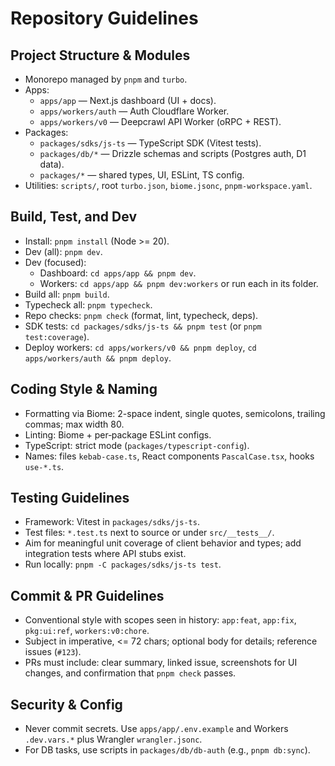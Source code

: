  # Repository Guidelines

 ## Project Structure & Modules
 - Monorepo managed by `pnpm` and `turbo`.
 - Apps:
   - `apps/app` — Next.js dashboard (UI + docs).
   - `apps/workers/auth` — Auth Cloudflare Worker.
   - `apps/workers/v0` — Deepcrawl API Worker (oRPC + REST).
 - Packages:
   - `packages/sdks/js-ts` — TypeScript SDK (Vitest tests).
   - `packages/db/*` — Drizzle schemas and scripts (Postgres auth, D1 data).
   - `packages/*` — shared types, UI, ESLint, TS config.
 - Utilities: `scripts/`, root `turbo.json`, `biome.jsonc`, `pnpm-workspace.yaml`.

 ## Build, Test, and Dev
 - Install: `pnpm install` (Node >= 20).
 - Dev (all): `pnpm dev`.
 - Dev (focused):
   - Dashboard: `cd apps/app && pnpm dev`.
   - Workers: `cd apps/app && pnpm dev:workers` or run each in its folder.
 - Build all: `pnpm build`.
 - Typecheck all: `pnpm typecheck`.
 - Repo checks: `pnpm check` (format, lint, typecheck, deps).
 - SDK tests: `cd packages/sdks/js-ts && pnpm test` (or `pnpm test:coverage`).
 - Deploy workers: `cd apps/workers/v0 && pnpm deploy`, `cd apps/workers/auth && pnpm deploy`.

 ## Coding Style & Naming
 - Formatting via Biome: 2-space indent, single quotes, semicolons, trailing commas; max width 80.
 - Linting: Biome + per‑package ESLint configs.
 - TypeScript: strict mode (`packages/typescript-config`).
 - Names: files `kebab-case.ts`, React components `PascalCase.tsx`, hooks `use-*.ts`.

 ## Testing Guidelines
 - Framework: Vitest in `packages/sdks/js-ts`.
 - Test files: `*.test.ts` next to source or under `src/__tests__/`.
 - Aim for meaningful unit coverage of client behavior and types; add integration tests where API stubs exist.
 - Run locally: `pnpm -C packages/sdks/js-ts test`.

 ## Commit & PR Guidelines
 - Conventional style with scopes seen in history: `app:feat`, `app:fix`, `pkg:ui:ref`, `workers:v0:chore`.
 - Subject in imperative, <= 72 chars; optional body for details; reference issues (`#123`).
 - PRs must include: clear summary, linked issue, screenshots for UI changes, and confirmation that `pnpm check` passes.

 ## Security & Config
 - Never commit secrets. Use `apps/app/.env.example` and Workers `.dev.vars.*` plus Wrangler `wrangler.jsonc`.
 - For DB tasks, use scripts in `packages/db/db-auth` (e.g., `pnpm db:sync`).
